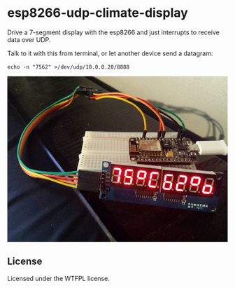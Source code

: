 # esp8266-udp-climate-display
Drive a 7-segment display with the esp8266 and just interrupts to receive data over UDP.

Talk to it with this from terminal, or let another device send a datagram:
```
echo -n "7562" >/dev/udp/10.0.0.20/8888
```

![alt text](https://raw.githubusercontent.com/ran-sama/udp_climate_display/master/display_photo.jpg)

## License
Licensed under the WTFPL license.
